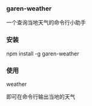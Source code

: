 ### garen-weather

一个查询当地天气的命令行小助手

### 安装
npm install -g garen-weather

### 使用
weather

即可在命令行输出当地的天气

